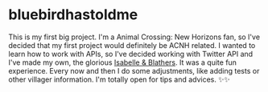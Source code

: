 # bluebirdhastoldme
This is my first big project. I'm a Animal Crossing: New Horizons fan, so I've decided that my first project would definitely be ACNH related. I wanted to learn how to work with APIs, so I've decided working with Twitter API and I've made my own, the glorious <a href="https://github.com/anamartins/isablath">Isabelle & Blathers</a>. It was a quite fun experience. Every now and then I do some adjustments, like adding tests or other villager information. I'm totally open for tips and advices. ✨✨
